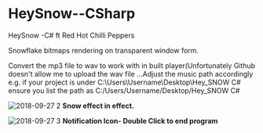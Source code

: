 # HeySnow--CSharp
HeySnow -C# ft Red Hot Chilli Peppers

Snowflake bitmaps rendering on transparent window form.

Convert the mp3 file to wav to work with in built player(Unfortunately Github doesn't allow me to upload the wav file
...Adjust the music path accordingly e.g. if your project is under C:\Users\Username\Desktop\Hey_SNOW C# ensure you list the path as C:/Users/Username/Desktop/Hey_SNOW C#

![2018-09-27 2](https://user-images.githubusercontent.com/9138347/46178468-e234a880-c2ae-11e8-8283-11ce52040b62.png)
**Snow effect in effect.**

![2018-09-27 3](https://user-images.githubusercontent.com/9138347/46178469-e234a880-c2ae-11e8-901d-93973c98ba0c.png)
**Notification Icon- Double Click to end program**

